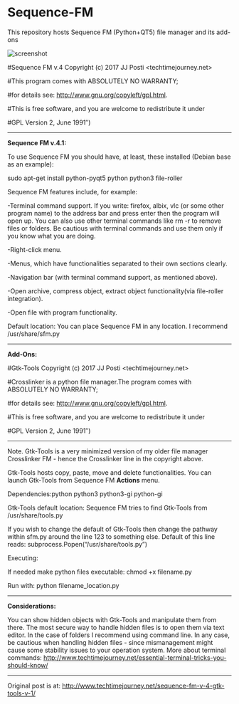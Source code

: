 # Sequence-FM
This repository hosts Sequence FM (Python+QT5) file manager and its add-ons

![screenshot](https://user-images.githubusercontent.com/29865797/28461483-7baa3056-6e1f-11e7-8063-b3dc414a31fb.jpg)

#Sequence FM v.4 Copyright (c) 2017 JJ Posti <techtimejourney.net>

#This program comes with ABSOLUTELY NO WARRANTY;

#for details see: http://www.gnu.org/copyleft/gpl.html.

#This is free software, and you are welcome to redistribute it under

#GPL Version 2, June 1991″)
_________________________________________

<b>Sequence FM v.4.1:</b>

To use Sequence FM you should have, at least, these installed (Debian base as an example):

sudo apt-get install python-pyqt5 python python3 file-roller

Sequence FM features include, for example:

-Terminal command support. If you write: firefox, albix, vlc (or some other program name) to the address bar and press enter then the program will open up. You can also use other terminal commands like rm -r to remove files or folders. Be cautious with terminal commands and use them only if you know what you are doing.

-Right-click menu.

-Menus, which have functionalities separated to their own sections clearly.

-Navigation bar (with terminal command support, as mentioned above).

-Open archive, compress object, extract object functionality(via file-roller integration).

-Open file with program functionality.

Default location: You can place Sequence FM in any location. I recommend /usr/share/sfm.py
_____________________________

<b>Add-Ons:</b>


#Gtk-Tools Copyright (c) 2017 JJ Posti <techtimejourney.net>

#Crosslinker is a python file manager.The program comes with ABSOLUTELY NO WARRANTY;

#for details see: http://www.gnu.org/copyleft/gpl.html.

#This is free software, and you are welcome to redistribute it under

#GPL Version 2, June 1991″)
________________________________________


Note. Gtk-Tools is a very minimized  version of  my older file manager Crosslinker FM - hence the Crosslinker line in the copyright above.

Gtk-Tools hosts copy, paste, move and delete functionalities. You can launch Gtk-Tools from Sequence FM <b>Actions</b> menu. 

Dependencies:python python3 python3-gi python-gi

Gtk-Tools default location: Sequence FM tries to find Gtk-Tools from /usr/share/tools.py

If you wish to change the default of Gtk-Tools then change the pathway within sfm.py around the line 123 to something else. Default of this line reads: subprocess.Popen(“/usr/share/tools.py”)

Executing:

If needed make python files executable: chmod +x filename.py

Run with: python filename_location.py

___________________________________

<b>Considerations:</b>

You can show hidden objects with Gtk-Tools and manipulate them from there. The most secure way to handle hidden files is to open them via text editor. In the case of folders I recommend using command line. In any case, be cautious when handling hidden files - since mismanagement might cause some stability issues to your operation system. More about terminal commands: http://www.techtimejourney.net/essential-terminal-tricks-you-should-know/ 

_________________________________
Original post is at:
http://www.techtimejourney.net/sequence-fm-v-4-gtk-tools-v-1/
